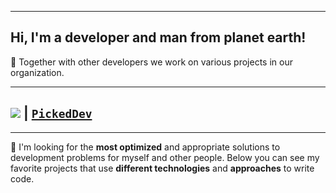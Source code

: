___
## Hi, I'm a developer and man from planet earth!
🌱 Together with other developers we work on various projects in our organization.
___
## ![](https://avatars.githubusercontent.com/u/81764502?s=200&v=4) | [`PickedDev`](https://github.com/PickedDev)
___
👯 I'm looking for the **most optimized** and appropriate solutions to development problems for myself and other people.
Below you can see my favorite projects that use **different technologies** and **approaches** to write code.